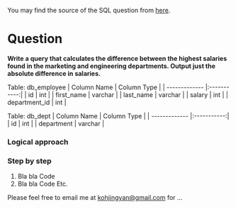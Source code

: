You may find the source of the SQL question from [here](https://platform.stratascratch.com/coding/10308-salaries-differences?code_type=1).

# Question

**Write a query that calculates the difference between the highest salaries found in the marketing and engineering departments. Output just the absolute difference in salaries.**

Table: db_employee
| Column Name   | Column Type |
| ------------- |:-----------:|
| id            | int         |
| first_name    | varchar     |
| last_name     | varchar     |
| salary        | int         |
| department_id | int         |

Table: db_dept
| Column Name   | Column Type |
| ------------- |:-----------:|
| id            | int         |
| department    | varchar     |

### Logical approach

### Step by step
1. Bla bla
Code
2. Bla bla
Code 
Etc.

Please feel free to email me at kohjingyan@gmail.com for …

